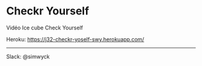 # Checkr Yourself

Vidéo Ice cube Check Yourself

Heroku: https://j32-checkr-yoself-swy.herokuapp.com/

---

Slack: @simwyck
